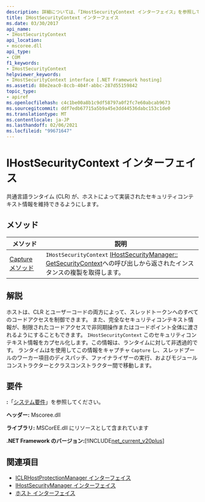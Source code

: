 ```yaml
---
description: 詳細については、「IHostSecurityContext インターフェイス」を参照してください。
title: IHostSecurityContext インターフェイス
ms.date: 03/30/2017
api_name:
- IHostSecurityContext
api_location:
- mscoree.dll
api_type:
- COM
f1_keywords:
- IHostSecurityContext
helpviewer_keywords:
- IHostSecurityContext interface [.NET Framework hosting]
ms.assetid: 88e2eac0-8ccb-404f-abbc-287d55159842
topic_type:
- apiref
ms.openlocfilehash: c4c1be00a8b1c9df58797a0f2fc7e60abcab9673
ms.sourcegitcommit: ddf7edb67715a5b9a45e3dd44536dabc153c1de0
ms.translationtype: MT
ms.contentlocale: ja-JP
ms.lasthandoff: 02/06/2021
ms.locfileid: "99671647"
---
```

# <a name="ihostsecuritycontext-interface"></a>IHostSecurityContext インターフェイス

共通言語ランタイム (CLR) が、ホストによって実装されたセキュリティコンテキスト情報を維持できるようにします。  
  
## <a name="methods"></a>メソッド  
  
|メソッド|説明|  
|------------|-----------------|  
|[Capture メソッド](ihostsecuritycontext-capture-method.md)|`IHostSecurityContext` [IHostSecurityManager:: GetSecurityContext](ihostsecuritymanager-getsecuritycontext-method.md)への呼び出しから返されたインスタンスの複製を取得します。|  
  
## <a name="remarks"></a>解説  

 ホストは、CLR とユーザーコードの両方によって、スレッドトークンへのすべてのコードアクセスを制御できます。 また、完全なセキュリティコンテキスト情報が、制限されたコードアクセスで非同期操作またはコードポイント全体に渡されるようにすることもできます。 `IHostSecurityContext` このセキュリティコンテキスト情報をカプセル化します。この情報は、ランタイムに対して非透過的です。 ランタイムはを使用してこの情報をキャプチャ `Capture` し、スレッドプールのワーカー項目のディスパッチ、ファイナライザーの実行、およびモジュールコンストラクターとクラスコンストラクター間で移動します。  
  
## <a name="requirements"></a>要件  

 **:**「[システム要件](../../get-started/system-requirements.md)」を参照してください。  
  
 **ヘッダー:** Mscoree.dll  
  
 **ライブラリ:** MSCorEE.dll にリソースとして含まれています  
  
 **.NET Framework のバージョン:**[!INCLUDE[net_current_v20plus](../../../../includes/net-current-v20plus-md.md)]  
  
## <a name="see-also"></a>関連項目

- [ICLRHostProtectionManager インターフェイス](iclrhostprotectionmanager-interface.md)
- [IHostSecurityManager インターフェイス](ihostsecuritymanager-interface.md)
- [ホスト インターフェイス](hosting-interfaces.md)
